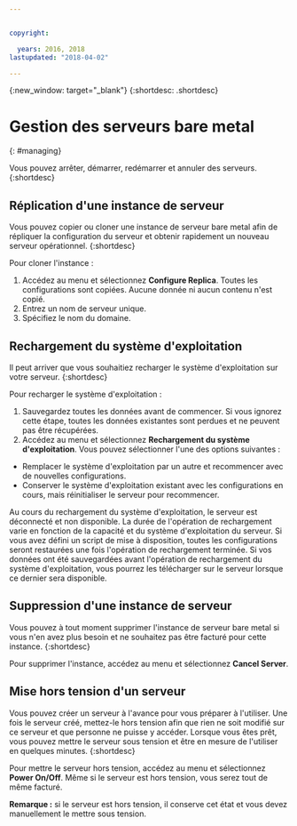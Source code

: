 ```yaml
---


copyright:

  years: 2016, 2018
lastupdated: "2018-04-02"

---
```


{:new_window: target="_blank"}
{:shortdesc: .shortdesc}

# Gestion des serveurs bare metal
{: #managing}


Vous pouvez arrêter, démarrer, redémarrer et annuler des serveurs.
{:shortdesc}

## Réplication d'une instance de serveur
Vous pouvez copier ou cloner une instance de serveur bare metal afin de répliquer la configuration du serveur et obtenir rapidement un nouveau serveur opérationnel.
{:shortdesc}

Pour cloner l'instance :
 1. Accédez au menu et sélectionnez **Configure Replica**. Toutes les configurations sont copiées. Aucune donnée ni aucun contenu n'est copié.
 2. Entrez un nom de serveur unique.
 3. Spécifiez le nom du domaine.

## Rechargement du système d'exploitation
Il peut arriver que vous souhaitiez recharger le système d'exploitation sur votre serveur.
{:shortdesc}

Pour recharger le système d'exploitation :
 1. Sauvegardez toutes les données avant de commencer. Si vous ignorez cette étape, toutes les données existantes sont perdues et ne peuvent pas être récupérées. 
 2. Accédez au menu et sélectionnez **Rechargement du système d'exploitation**. Vous pouvez sélectionner l'une des options suivantes : 
  * Remplacer le système d'exploitation par un autre et recommencer avec de nouvelles configurations.
  * Conserver le système d'exploitation existant avec les configurations en cours, mais réinitialiser le serveur pour recommencer.

Au cours du rechargement du système d'exploitation, le serveur est déconnecté et non disponible. La durée de l'opération de rechargement varie en fonction de la capacité et du système d'exploitation du serveur. Si vous avez défini un script de mise à disposition, toutes les configurations seront restaurées une fois l'opération de rechargement terminée. Si vos données ont été sauvegardées avant l'opération de rechargement du système d'exploitation, vous pourrez les télécharger sur le serveur lorsque ce dernier sera disponible.

## Suppression d'une instance de serveur
Vous pouvez à tout moment supprimer l'instance de serveur bare metal si vous n'en avez plus besoin et ne souhaitez pas être facturé pour cette instance.
{:shortdesc}

Pour supprimer l'instance, accédez au menu et sélectionnez **Cancel Server**.

## Mise hors tension d'un serveur
Vous pouvez créer un serveur à l'avance pour vous préparer à l'utiliser. Une fois le serveur créé, mettez-le hors tension afin que rien ne soit modifié sur ce serveur et que personne ne puisse y accéder. Lorsque vous êtes prêt, vous pouvez mettre le serveur sous tension et être en mesure de l'utiliser en quelques minutes.
{:shortdesc}

Pour mettre le serveur hors tension, accédez au menu et sélectionnez **Power On/Off**. Même si le serveur est hors tension, vous serez tout de même facturé. 

**Remarque :** si le serveur est hors tension, il conserve cet état et vous devez manuellement le mettre sous tension. 
